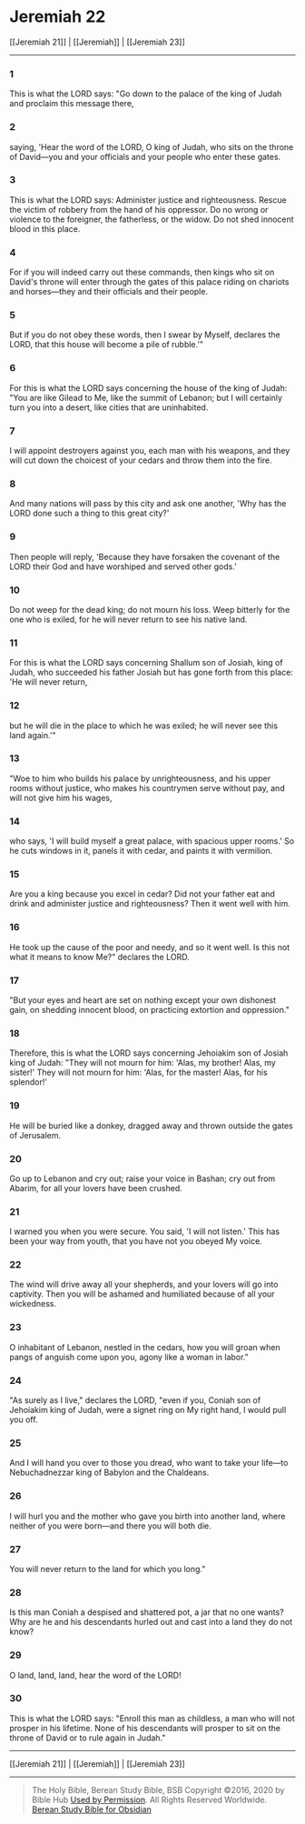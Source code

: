 # Jeremiah 22

[[Jeremiah 21]] | [[Jeremiah]] | [[Jeremiah 23]]

---

### 1
This is what the LORD says: "Go down to the palace of the king of Judah and proclaim this message there,

### 2
saying, 'Hear the word of the LORD, O king of Judah, who sits on the throne of David—you and your officials and your people who enter these gates.

### 3
This is what the LORD says: Administer justice and righteousness. Rescue the victim of robbery from the hand of his oppressor. Do no wrong or violence to the foreigner, the fatherless, or the widow. Do not shed innocent blood in this place.

### 4
For if you will indeed carry out these commands, then kings who sit on David's throne will enter through the gates of this palace riding on chariots and horses—they and their officials and their people.

### 5
But if you do not obey these words, then I swear by Myself, declares the LORD, that this house will become a pile of rubble.'"

### 6
For this is what the LORD says concerning the house of the king of Judah: "You are like Gilead to Me, like the summit of Lebanon; but I will certainly turn you into a desert, like cities that are uninhabited.

### 7
I will appoint destroyers against you, each man with his weapons, and they will cut down the choicest of your cedars and throw them into the fire.

### 8
And many nations will pass by this city and ask one another, 'Why has the LORD done such a thing to this great city?'

### 9
Then people will reply, 'Because they have forsaken the covenant of the LORD their God and have worshiped and served other gods.'

### 10
Do not weep for the dead king; do not mourn his loss. Weep bitterly for the one who is exiled, for he will never return to see his native land.

### 11
For this is what the LORD says concerning Shallum son of Josiah, king of Judah, who succeeded his father Josiah but has gone forth from this place: 'He will never return,

### 12
but he will die in the place to which he was exiled; he will never see this land again.'"

### 13
"Woe to him who builds his palace by unrighteousness, and his upper rooms without justice, who makes his countrymen serve without pay, and will not give him his wages,

### 14
who says, 'I will build myself a great palace, with spacious upper rooms.' So he cuts windows in it, panels it with cedar, and paints it with vermilion.

### 15
Are you a king because you excel in cedar? Did not your father eat and drink and administer justice and righteousness? Then it went well with him.

### 16
He took up the cause of the poor and needy, and so it went well. Is this not what it means to know Me?" declares the LORD.

### 17
"But your eyes and heart are set on nothing except your own dishonest gain, on shedding innocent blood, on practicing extortion and oppression."

### 18
Therefore, this is what the LORD says concerning Jehoiakim son of Josiah king of Judah: "They will not mourn for him: 'Alas, my brother! Alas, my sister!' They will not mourn for him: 'Alas, for the master! Alas, for his splendor!'

### 19
He will be buried like a donkey, dragged away and thrown outside the gates of Jerusalem.

### 20
Go up to Lebanon and cry out; raise your voice in Bashan; cry out from Abarim, for all your lovers have been crushed.

### 21
I warned you when you were secure. You said, 'I will not listen.' This has been your way from youth, that you have not you obeyed My voice.

### 22
The wind will drive away all your shepherds, and your lovers will go into captivity. Then you will be ashamed and humiliated because of all your wickedness.

### 23
O inhabitant of Lebanon, nestled in the cedars, how you will groan when pangs of anguish come upon you, agony like a woman in labor."

### 24
"As surely as I live," declares the LORD, "even if you, Coniah son of Jehoiakim king of Judah, were a signet ring on My right hand, I would pull you off.

### 25
And I will hand you over to those you dread, who want to take your life—to Nebuchadnezzar king of Babylon and the Chaldeans.

### 26
I will hurl you and the mother who gave you birth into another land, where neither of you were born—and there you will both die.

### 27
You will never return to the land for which you long."

### 28
Is this man Coniah a despised and shattered pot, a jar that no one wants? Why are he and his descendants hurled out and cast into a land they do not know?

### 29
O land, land, land, hear the word of the LORD!

### 30
This is what the LORD says: "Enroll this man as childless, a man who will not prosper in his lifetime. None of his descendants will prosper to sit on the throne of David or to rule again in Judah."

---

[[Jeremiah 21]] | [[Jeremiah]] | [[Jeremiah 23]]

---

> The Holy Bible, Berean Study Bible, BSB
> Copyright &copy;2016, 2020 by Bible Hub
> [Used by Permission](https://berean.bible/terms.htm). All Rights Reserved Worldwide.
> [Berean Study Bible for Obsidian](https://github.com/gapmiss/berean-study-bible-for-obsidian)</small>

